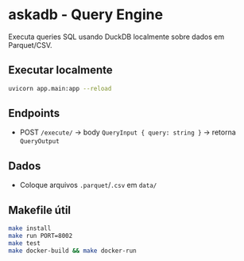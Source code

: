 # askadb - Query Engine

Executa queries SQL usando DuckDB localmente sobre dados em Parquet/CSV.

## Executar localmente

```bash
uvicorn app.main:app --reload
```

## Endpoints
- POST `/execute/` → body `QueryInput { query: string }` → retorna `QueryOutput`

## Dados
- Coloque arquivos `.parquet`/`.csv` em `data/`

## Makefile útil
```bash
make install
make run PORT=8002
make test
make docker-build && make docker-run
```

